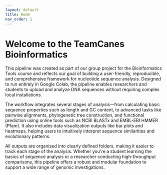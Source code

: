 ```yaml
---
layout: default
title: Home
nav_order: 1
---
```


# Welcome to the TeamCanes Bioinformatics
This pipeline was created as part of our group project for the Bioinformatics Tools course and reflects our goal of building a user-friendly, reproducible, and comprehensive framework for nucleotide sequence analysis. Designed to run entirely in Google Colab, the pipeline enables researchers and students to upload and analyze DNA sequences without requiring complex local installations.

The workflow integrates several stages of analysis—from calculating basic sequence properties such as length and GC content, to advanced tasks like pairwise alignments, phylogenetic tree construction, and functional prediction using online tools such as NCBI BLASTx and EMBL-EBI HMMER (Pfam). It also includes data visualization outputs like bar plots and heatmaps, helping users to intuitively interpret sequence similarities and evolutionary patterns.

All outputs are organized into clearly defined folders, making it easier to track each stage of the analysis. Whether you're a student learning the basics of sequence analysis or a researcher conducting high-throughput comparisons, this pipeline offers a robust and modular foundation to support a wide range of genomic investigations.
